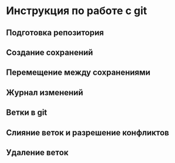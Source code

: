 # Инструкция по работе с git

## Подготовка репозитория

## Создание сохранений

## Перемещение между сохранениями 

## Журнал изменений

## Ветки в git

## Слияние веток и разрешение конфликтов

## Удаление веток